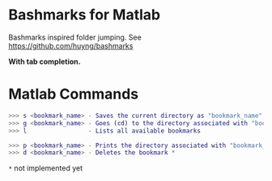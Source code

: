 # Bashmarks for Matlab
Bashmarks inspired folder jumping. See https://github.com/huyng/bashmarks

**With tab completion.** 

# Matlab Commands
```matlab
>>> s <bookmark_name> - Saves the current directory as "bookmark_name"
>>> g <bookmark_name> - Goes (cd) to the directory associated with "bookmark_name"
>>> l                 - Lists all available bookmarks

>>> p <bookmark_name> - Prints the directory associated with "bookmark_name" * 
>>> d <bookmark_name> - Deletes the bookmark *
```
`*` not implemented yet
